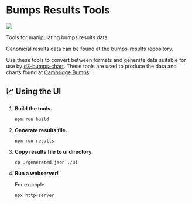 # Bumps Results Tools

![](https://github.com/johnwalley/bumps-results-tools/workflows/Node%20CI/badge.svg)

Tools for manipulating bumps results data.

Canonicial results data can be found at the [bumps-results](https://github.com/johnwalley/bumps-results) repository.

Use these tools to convert between formats and generate data suitable for use by [d3-bumps-chart](https://github.com/johnwalley/d3-bumps-chart). These tools are used to produce the data and charts found at [Cambridge Bumps](https://www.cambridgebumps.com).

## 📈 Using the UI

1. **Build the tools.**

   ```shell
   npm run build
   ```

2. **Generate results file.**

   ```shell
   npm run results
   ```

3. **Copy results file to ui directory.**

   ```shell
   cp ./generated.json ./ui
   ```

4. **Run a webserver!**

   For example

   ```shell
   npx http-server
   ```
